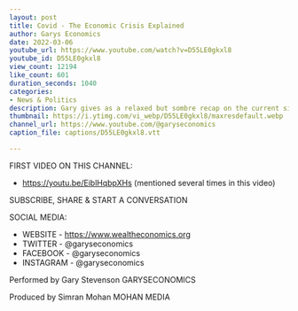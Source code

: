 ```yaml
---
layout: post
title: Covid - The Economic Crisis Explained
author: Garys Economics
date: 2022-03-06
youtube_url: https://www.youtube.com/watch?v=D55LE0gkxl8
youtube_id: D55LE0gkxl8
view_count: 12194
like_count: 601
duration_seconds: 1040
categories:
- News & Politics
description: Gary gives as a relaxed but sombre recap on the current situation with regards to Covid-19, Inflation & World Events.
thumbnail: https://i.ytimg.com/vi_webp/D55LE0gkxl8/maxresdefault.webp
channel_url: https://www.youtube.com/@garyseconomics
caption_file: captions/D55LE0gkxl8.vtt

---
```


FIRST VIDEO ON THIS CHANNEL:
- https://youtu.be/EiblHqbpXHs
(mentioned several times in this video)


SUBSCRIBE, SHARE & START A CONVERSATION


SOCIAL MEDIA:
- WEBSITE - https://www.wealtheconomics.org
- TWITTER - @garyseconomics
- FACEBOOK - @garyseconomics
- INSTAGRAM - @garyseconomics


Performed by Gary Stevenson
GARYSECONOMICS


Produced by Simran Mohan
MOHAN MEDIA

